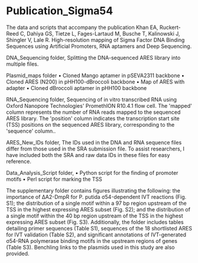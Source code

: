 # Publication_Sigma54
The data and scripts that accompany the publication Khan EA, Ruckert-Reed C, Dahiya GS, Tietze L, Fages-Lartaud M, Busche T, Kalinowski J, Shingler V, Lale R. High-resolution mapping of Sigma Factor DNA Binding Sequences using Artificial Promoters, RNA aptamers and Deep Sequencing.

DNA_Sequencing folder, Splitting the DNA-sequenced ARES library into multiple files.

Plasmid_maps folder • Cloned Mango aptamer in pSEVA2311 backbone • Cloned ARES (N200) in pHH100-dBroccoli backbone • Map of ARES with adapter • Cloned dBroccoli aptamer in pHH100 backbone

RNA_Sequencing folder, Sequencing of in vitro transcribed RNA using Oxford Nanopore Technologies' PromethION R10.4.1 flow cell. The 'mapped' column represents the number of RNA reads mapped to the sequenced ARES library. The 'position' column indicates the transcription start site (TSS) positions on the sequenced ARES library, corresponding to the 'sequence' column..

ARES_New_IDs folder, The IDs used in the DNA and RNA sequence files differ from those used in the SRA submission file. To assist researchers, I have included both the SRA and raw data IDs in these files for easy reference.

Data_Analysis_Script folder, • Python script for the finding of promoter motifs • Perl script for marking the TSS

The supplementary folder contains figures illustrating the following: the importance of ΔA2-DmpR for P. putida σ54-dependent IVT reactions (Fig. S1); the distribution of a single motif within a 97 bp region upstream of the TSS in the highest expressing ARES subset (Fig. S2); and the distribution of a single motif within the 40 bp region upstream of the TSS in the highest expressing ARES subset (Fig. S3). Additionally, the folder includes tables detailing primer sequences (Table S1), sequences of the 18 shortlisted ARES for IVT validation (Table S2), and significant annotations of IVT-generated σ54-RNA polymerase binding motifs in the upstream regions of genes (Table S3). Benchling links to the plasmids used in this study are also provided.
